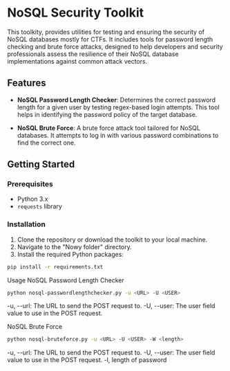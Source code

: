# NoSQL Security Toolkit

This toolkity, provides utilities for testing and ensuring the security of NoSQL databases mostly for CTFs. It includes tools for password length checking and brute force attacks, designed to help developers and security professionals assess the resilience of their NoSQL database implementations against common attack vectors.

## Features

- **NoSQL Password Length Checker**: Determines the correct password length for a given user by testing regex-based login attempts. This tool helps in identifying the password policy of the target database.
  
- **NoSQL Brute Force**: A brute force attack tool tailored for NoSQL databases. It attempts to log in with various password combinations to find the correct one.

## Getting Started

### Prerequisites

- Python 3.x
- `requests` library

### Installation

1. Clone the repository or download the toolkit to your local machine.
2. Navigate to the "Nowy folder" directory.
3. Install the required Python packages:

```sh
pip install -r requirements.txt
```

Usage
NoSQL Password Length Checker
```sh
python nosql-passwordlengthchecker.py -u <URL> -U <USER>
```
-u, --url: The URL to send the POST request to.
-U, --user: The user field value to use in the POST request.

NoSQL Brute Force
```sh
python nosql-bruteforce.py -u <URL> -U <USER> -W <length>
```
-u, --url: The URL to send the POST request to.
-U, --user: The user field value to use in the POST request.
-l, length of password